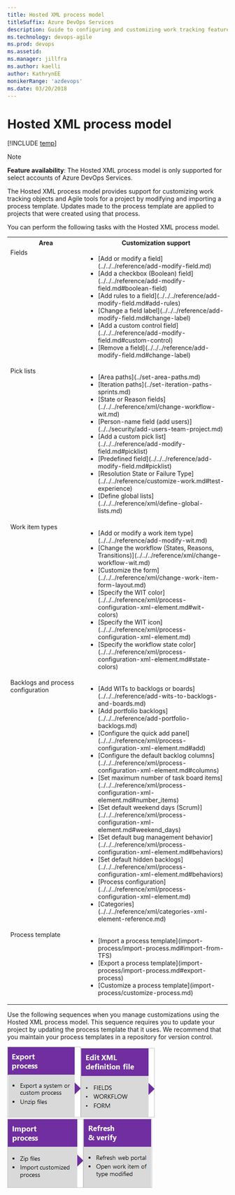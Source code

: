 ```yaml
---
title: Hosted XML process model 
titleSuffix: Azure DevOps Services
description: Guide to configuring and customizing work tracking features for the Hosted XML process model 
ms.technology: devops-agile
ms.prod: devops
ms.assetid: 
ms.manager: jillfra
ms.author: kaelli
author: KathrynEE
monikerRange: 'azdevops'
ms.date: 03/20/2018
---
```



# Hosted XML process model  

[!INCLUDE [temp](../../../boards/_shared/version-vsts-only.md)]

<a id="hosted-xml-process-model">  </a>


> [!NOTE]   
> **Feature availability**:  The Hosted XML process model is only supported for select accounts of Azure DevOps Services.  

The Hosted XML process model provides support for customizing work tracking objects and Agile tools for a project by modifying and importing a process template. Updates made to the process template are applied to projects that were created using that process.

You can perform the following tasks with the Hosted XML process model. 


<table width="80%">
<tbody valign="top">
<tr>
<th width="35%">Area</th>
<th width="65%">Customization support</th>
</tr>
<tr>
<td>Fields  </td>
<td>
<ul>
<li>[Add or modify a field](../../../reference/add-modify-field.md)</li>
<li>[Add a checkbox (Boolean) field](../../../reference/add-modify-field.md#boolean-field)</li>
<li>[Add rules to a field](../../../reference/add-modify-field.md#add-rules)</li>
<li>[Change a field label](../../../reference/add-modify-field.md#change-label)</li>
<li>[Add a custom control field](../../../reference/add-modify-field.md#custom-control)</li>
<li>[Remove a field](../../../reference/add-modify-field.md#change-label) </li>
</ul>
</td>
</tr>
<tr>
<td>Pick lists  </td>
<td>
<ul>
<li>[Area paths](../set-area-paths.md)</li><li>[Iteration paths](../set-iteration-paths-sprints.md)</li>
<li>[State or Reason fields](../../../reference/xml/change-workflow-wit.md)</li>
<li>[Person-name field (add users)](../../security/add-users-team-project.md)</li>
<li>[Add a custom pick list](../../../reference/add-modify-field.md#picklist)</li>
<li>[Predefined field](../../../reference/add-modify-field.md#picklist)</li>
<li>[Resolution State or Failure Type](../../../reference/customize-work.md#test-experience)</li>
<li>[Define global lists](../../../reference/xml/define-global-lists.md) </li>
</ul>
</td>
</tr>
<tr>
<td>Work item types</td>
<td>
<ul>
<li>[Add or modify a work item type](../../../reference/add-modify-wit.md)</li>
<li>[Change the workflow (States, Reasons, Transitions)](../../../reference/xml/change-workflow-wit.md)</li>
<li>[Customize the form](../../../reference/xml/change-work-item-form-layout.md)</li>
<li>[Specify the WIT color](../../../reference/xml/process-configuration-xml-element.md#wit-colors)</li>
<li>[Specify the WIT icon](../../../reference/xml/process-configuration-xml-element.md)</li>
<li>[Specify the workflow state color](../../../reference/xml/process-configuration-xml-element.md#state-colors)</li>
</ul>
</td>
</tr>
<tr>
<td>Backlogs and process configuration  </td>
<td>
<ul>
<li>[Add WITs to backlogs or boards](../../../reference/add-wits-to-backlogs-and-boards.md)</li>
<li>[Add portfolio backlogs](../../../reference/add-portfolio-backlogs.md)</li>
<li>[Configure the quick add panel](../../../reference/xml/process-configuration-xml-element.md#add)</li>
<li>[Configure the default backlog columns](../../../reference/xml/process-configuration-xml-element.md#columns)</li>
<li>[Set maximum number of task board items](../../../reference/xml/process-configuration-xml-element.md#number_items)</li>
<li>[Set default weekend days (Scrum)](../../../reference/xml/process-configuration-xml-element.md#weekend_days) </li>
<li>[Set default bug management behavior](../../../reference/xml/process-configuration-xml-element.md#behaviors)</li>
<li>[Set default hidden backlogs](../../../reference/xml/process-configuration-xml-element.md#behaviors)</li>
<li>[Process configuration](../../../reference/xml/process-configuration-xml-element.md)</li>
<li>[Categories](../../../reference/xml/categories-xml-element-reference.md)</li>
</ul>
</td>
</tr>
<tr>
<td>Process template </td>
<td>
<ul>
<li>[Import a process template](import-process/import-process.md#import-from-TFS)</li>
<li>[Export a process template](import-process/import-process.md#export-process)</li>
<li>[Customize a process template](import-process/customize-process.md)</li>
</ul>
</td>
</tr>
</tbody>
</table>



<a id="hosted-xml-sequence"></a>
 
Use the following sequences when you manage customizations using the Hosted XML process model. This sequence requires you to update your project by updating the process template that it uses. We recommend that you maintain your process templates in a repository for version control.  

[![Export process](_img/cust-wit-form-export-process.png)](import-process/import-process.md#export-process)[![Edit XML definition file(s)](_img/cust-wit-form-edit-def-file.png)](../../../reference/xml/weblayout-xml-elements.md)[![Import process](_img/cust-wit-form-import-process.png)](import-process/import-process.md)![Refresh and verify changes](_img/cust-wit-form-refresh-verify.png)  